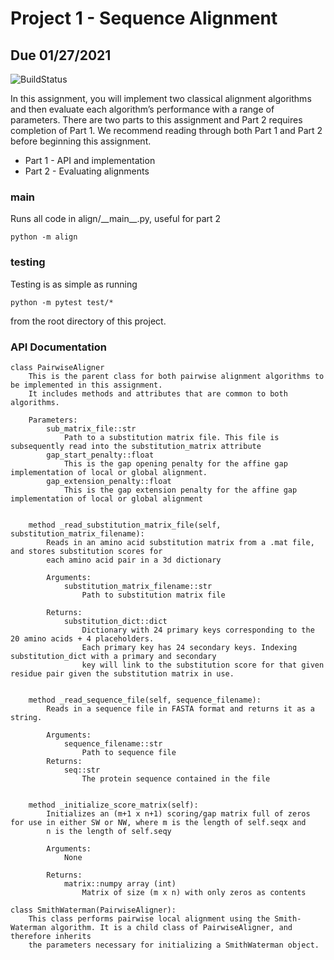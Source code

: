 # Project 1 - Sequence Alignment
## Due 01/27/2021

![BuildStatus](https://github.com/rle1323/Project1/workflows/HW1/badge.svg?event=push)

In this assignment, you will implement two classical alignment algorithms and then evaluate each algorithm’s performance with a range of parameters. There are two parts to this assignment and Part 2 requires completion of Part 1. We recommend reading through both Part 1 and Part 2 before beginning this assignment. 

* Part 1 - API and implementation
* Part 2 - Evaluating alignments

### main
Runs all code in align/\_\_main\_\_.py, useful for part 2
```
python -m align
```

### testing
Testing is as simple as running
```
python -m pytest test/*
```
from the root directory of this project.

### API Documentation

```
class PairwiseAligner
    This is the parent class for both pairwise alignment algorithms to be implemented in this assignment.
    It includes methods and attributes that are common to both algorithms.

    Parameters:
        sub_matrix_file::str
            Path to a substitution matrix file. This file is subsequently read into the substitution_matrix attribute
        gap_start_penalty::float
            This is the gap opening penalty for the affine gap implementation of local or global alignment.
        gap_extension_penalty::float
            This is the gap extension penalty for the affine gap implementation of local or global alignment
   
   
    method _read_substitution_matrix_file(self, substitution_matrix_filename):
        Reads in an amino acid substitution matrix from a .mat file, and stores substitution scores for 
        each amino acid pair in a 3d dictionary

        Arguments:
            substitution_matrix_filename::str
                Path to substitution matrix file
        
        Returns:
            substitution_dict::dict
                Dictionary with 24 primary keys corresponding to the 20 amino acids + 4 placeholders.
                Each primary key has 24 secondary keys. Indexing substitution_dict with a primary and secondary
                key will link to the substitution score for that given residue pair given the substitution matrix in use. 
  
  
    method _read_sequence_file(self, sequence_filename):
        Reads in a sequence file in FASTA format and returns it as a string.
        
        Arguments:
            sequence_filename::str
                Path to sequence file
        Returns:
            seq::str
                The protein sequence contained in the file
                
                
    method _initialize_score_matrix(self):
        Initializes an (m+1 x n+1) scoring/gap matrix full of zeros for use in either SW or NW, where m is the length of self.seqx and 
        n is the length of self.seqy
        
        Arguments:
            None
        
        Returns: 
            matrix::numpy array (int)
                Matrix of size (m x n) with only zeros as contents 
                
class SmithWaterman(PairwiseAligner):
    This class performs pairwise local alignment using the Smith-Waterman algorithm. It is a child class of PairwiseAligner, and therefore inherits
    the parameters necessary for initializing a SmithWaterman object.         
